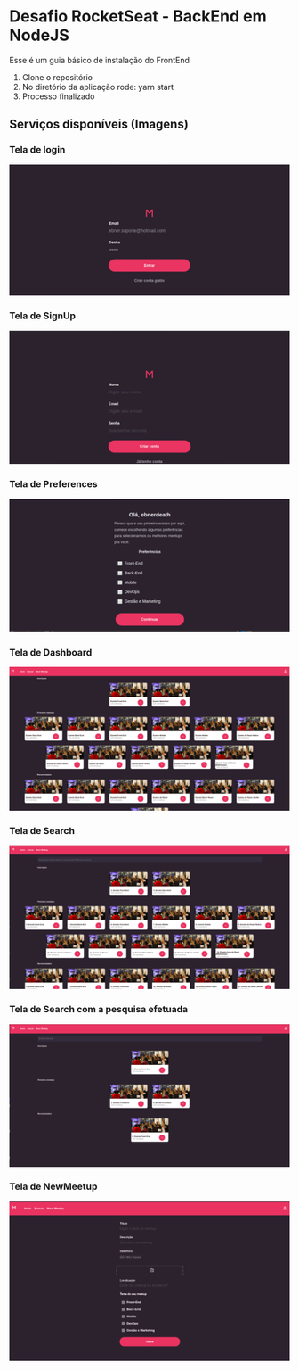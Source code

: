 # Desafio RocketSeat - BackEnd em NodeJS

Esse é um guia básico de instalação do FrontEnd

1. Clone o repositório
2. No diretório da aplicação rode: yarn start
3. Processo finalizado

## Serviços disponíveis (Imagens)

### Tela de login

![Login](public/readme/login.png)

### Tela de SignUp

![SignUp](public/readme/signup.png)

### Tela de Preferences

![Preferences](public/readme/preferences.png)

### Tela de Dashboard

![Preferences](public/readme/dashboard.png)

### Tela de Search

![Preferences](public/readme/search.png)

### Tela de Search com a pesquisa efetuada

![Preferences](public/readme/search1.png)

### Tela de NewMeetup

![Preferences](public/readme/newmeetup.png)


